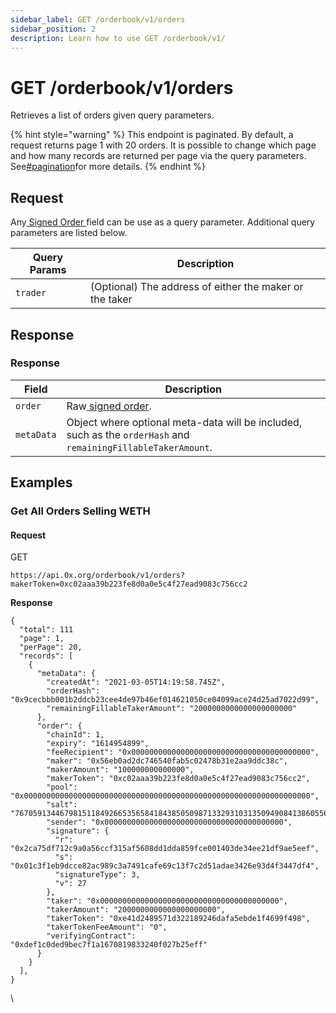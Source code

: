 ```yaml
---
sidebar_label: GET /orderbook/v1/orders
sidebar_position: 2
description: Learn how to use GET /orderbook/v1/
---
```


# GET /orderbook/v1/orders

Retrieves a list of orders given query parameters.

{% hint style="warning" %}
This endpoint is paginated. By default, a request returns page 1 with 20 orders. It is possible to change which page and how many records are returned per page via the query parameters. See[#pagination](./#pagination "mention")for more details.&#x20;
{% endhint %}

## Request

Any[ Signed Order ](./#signed-order)field can be use as a query parameter. Additional query parameters are listed below.

| Query Params | Description                                             |
| ------------ | ------------------------------------------------------- |
| `trader`     | (Optional) The address of either the maker or the taker |

## Response

### Response

| Field      | Description                                                                                                   |
| ---------- | ------------------------------------------------------------------------------------------------------------- |
| `order`    | Raw[ signed order](./#signed-order).                                                                          |
| `metaData` | Object where optional meta-data will be included, such as the `orderHash` and `remainingFillableTakerAmount`. |

## Examples

### **Get All Orders Selling WETH**

#### **Request**

GET

```
https://api.0x.org/orderbook/v1/orders?makerToken=0xc02aaa39b223fe8d0a0e5c4f27ead9083c756cc2
```

**Response**

```
{
  "total": 111
  "page": 1,
  "perPage": 20,
  "records": [
    {
      "metaData": {
        "createdAt": "2021-03-05T14:19:58.745Z",
        "orderHash": "0x9cecbbb001b2ddcb23cee4de97b46ef014621050ce04099ace24d25ad7022d99",
        "remainingFillableTakerAmount": "2000000000000000000000"
      },
      "order": {
        "chainId": 1,
        "expiry": "1614954899",
        "feeRecipient": "0x0000000000000000000000000000000000000000",
        "maker": "0x56eb0ad2dc746540fab5c02478b31e2aa9ddc38c",
        "makerAmount": "100000000000000",
        "makerToken": "0xc02aaa39b223fe8d0a0e5c4f27ead9083c756cc2",
        "pool": "0x0000000000000000000000000000000000000000000000000000000000000000",
        "salt": "76705913446798151184926653565841843850509871332931031350949084138605565413651",
        "sender": "0x0000000000000000000000000000000000000000",
        "signature": {
          "r": "0x2ca75df712c9a0a56ccf315af5608dd1dda859fce001403de34ee21df9ae5eef",
          "s": "0x01c3f1eb9dcce82ac989c3a7491cafe69c13f7c2d51adae3426e93d4f3447df4",
          "signatureType": 3,
          "v": 27
        },
        "taker": "0x0000000000000000000000000000000000000000",
        "takerAmount": "2000000000000000000000",
        "takerToken": "0xe41d2489571d322189246dafa5ebde1f4699f498",
        "takerTokenFeeAmount": "0",
        "verifyingContract": "0xdef1c0ded9bec7f1a1670819833240f027b25eff"
      }
    }
  ],
}
```

\